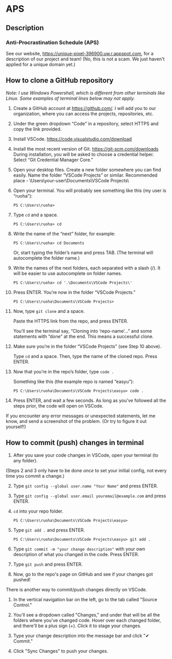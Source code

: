 # APS

## Description
### Anti-Procrastination Schedule (APS)
See our website, https://unique-pixel-396900.uw.r.appspot.com, for a description of our project and team! (No, this is not a scam. We just haven't applied for a unique domain yet.)

## How to clone a GitHub repository

*Note: I use Windows Powershell, which is different from other terminals like Linux. Some examples of terminal lines below may not apply.*

1. Create a GitHub account at https://github.com/. I will add you to our organization, where you can access the projects, repositories, etc.
2. Under the green dropdown “Code” in a repository, select HTTPS and copy the link provided.
3. Install VSCode. https://code.visualstudio.com/download
4. Install the most recent version of Git. https://git-scm.com/downloads During installation, you will be asked to choose a credential helper. Select “Git Credential Manager Core.”
5. Open your desktop files. Create a new folder somewhere you can find easily. Name the folder “VSCode Projects” or similar. Recommended place - \Users\your-user\Documents\VSCode Projects\
6. Open your terminal. You will probably see something like this (my user is “ruoha”):

    ```
    PS C:\Users\ruoha>
    ```

7. Type `cd` and a space.

    ```
    PS C:\Users\ruoha> cd 
    ```

8. Write the name of the “next” folder, for example:

    ```
    PS C:\Users\ruoha> cd Documents
    ```

    Or, start typing the folder’s name and press TAB. (The terminal will autocomplete the folder name.)

9. Write the names of the next folders, each separated with a slash (/). It will be easier to use autocomplete on folder names.

    ```
    PS C:\Users\ruoha> cd '.\Documents\VSCode Projects\'
    ```

10. Press ENTER. You’re now in the folder “VSCode Projects.”

    ```
    PS C:\Users\ruoha\Documents\VSCode Projects>
    ```

12. Now, type `git clone` and a space.

    Paste the HTTPS link from the repo, and press ENTER.

    You’ll see the terminal say, “Cloning into ‘repo-name’...” and some statements with “done” at the end. This means a successful clone.

13. Make sure you’re in the folder “VSCode Projects” (see Step 10 above).

    Type `cd` and a space. Then, type the name of the cloned repo. Press ENTER.
    
14. Now that you’re in the repo’s folder, type `code .`

    Something like this (the example repo is named “easyu”):

    ```
    PS C:\Users\ruoha\Documents\VSCode Projects\easyu> code .
    ```

15. Press ENTER, and wait a few seconds. As long as you’ve followed all the steps prior, the code will open on VSCode.

If you encounter any error messages or unexpected statements, let me know, and send a screenshot of the problem. (Or try to figure it out yourself!)

## How to commit (push) changes in terminal

1. After you save your code changes in VSCode, open your terminal (to any folder).

(Steps 2 and 3 only have to be done *once* to set your initial config, not every time you commit a change.)

2. Type `git config --global user.name "Your Name"` and press ENTER.

3. Type `git config --global user.email youremail@example.com` and press ENTER.

4. `cd` into your repo folder.

    ```
    PS C:\Users\ruoha\Documents\VSCode Projects\easyu>
    ```

5. Type `git add .` and press ENTER.

    ```
    PS C:\Users\ruoha\Documents\VSCode Projects\easyu> git add .
    ```

6. Type `git commit -m "your change description"` with your own description of what you changed in the code. Press ENTER.

7. Type `git push` and press ENTER.

8. Now, go to the repo's page on GitHub and see if your changes got pushed!

There is another way to commit/push changes directly on VSCode.

1. In the vertical navigation bar on the left, go to the tab called "Source Control."

2. You'll see a dropdown called "Changes," and under that will be all the folders where you've changed code. Hover over each changed folder, and there'll be a plus sign (+). Click it to stage your changes.

3. Type your change description into the message bar and click "✔ Commit."

4. Click "Sync Changes" to push your changes.

